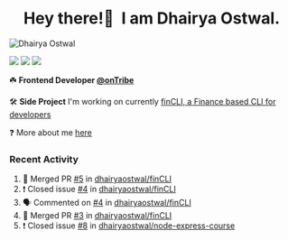 <h1 align="center">Hey there!👋&nbsp; I am Dhairya Ostwal.</h1>
<!--<h4 align="center">A Business Development Manager turned Software Developer.</h3>-->
<p align="left"> <img src="https://komarev.com/ghpvc/?username=dhairyaostwal" alt="Dhairya Ostwal" /></p>

[<img src="https://img.shields.io/badge/linkedin-%230077B5.svg?&style=for-the-badge&logo=linkedin&logoColor=white" />](https://www.linkedin.com/in/dhairyaostwal/) [<img src = "https://img.shields.io/badge/twitter-%2320A1F1.svg?&style=for-the-badge&logo=twitter&logoColor=white">](https://twitter.com/dhairyaostwal/)
[<img src="https://img.shields.io/badge/medium-%23292929.svg?&style=for-the-badge&logo=medium&logoColor=white" />](https://medium.com/@dhairyaostwal)

☘️ **Frontend Developer [@onTribe](https://github.com/Tribe-Tech/)**

🛠 **Side Project** I'm working on currently [finCLI, a Finance based CLI for developers](https://github.com/dhairyaostwal/finCLI)

❓ More about me [here](https://dhairyaostwal.netlify.app/)

### Recent Activity
<!--START_SECTION:activity-->
1. 🎉 Merged PR [#5](https://github.com/dhairyaostwal/finCLI/pull/5) in [dhairyaostwal/finCLI](https://github.com/dhairyaostwal/finCLI)
2. ❗️ Closed issue [#4](https://github.com/dhairyaostwal/finCLI/issues/4) in [dhairyaostwal/finCLI](https://github.com/dhairyaostwal/finCLI)
3. 🗣 Commented on [#4](https://github.com/dhairyaostwal/finCLI/issues/4) in [dhairyaostwal/finCLI](https://github.com/dhairyaostwal/finCLI)
4. 🎉 Merged PR [#3](https://github.com/dhairyaostwal/finCLI/pull/3) in [dhairyaostwal/finCLI](https://github.com/dhairyaostwal/finCLI)
5. ❗️ Closed issue [#8](https://github.com/dhairyaostwal/node-express-course/issues/8) in [dhairyaostwal/node-express-course](https://github.com/dhairyaostwal/node-express-course)
<!--END_SECTION:activity-->
